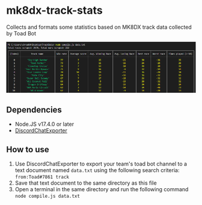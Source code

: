 # mk8dx-track-stats
Collects and formats some statistics based on MK8DX track data collected by Toad Bot

![sample output](https://raw.githubusercontent.com/m-byte918/mk8dx-track-stats/main/sample.png)

## Dependencies
* Node.JS v17.4.0 or later
* [DiscordChatExporter](https://github.com/Tyrrrz/DiscordChatExporter)


## How to use
1. Use DiscordChatExporter to export your team's toad bot channel to a text document named `data.txt` using the following search criteria: `from:Toad#7861 track`
2. Save that text document to the same directory as this file
3. Open a terminal in the same directory and run the following command `node compile.js data.txt`
